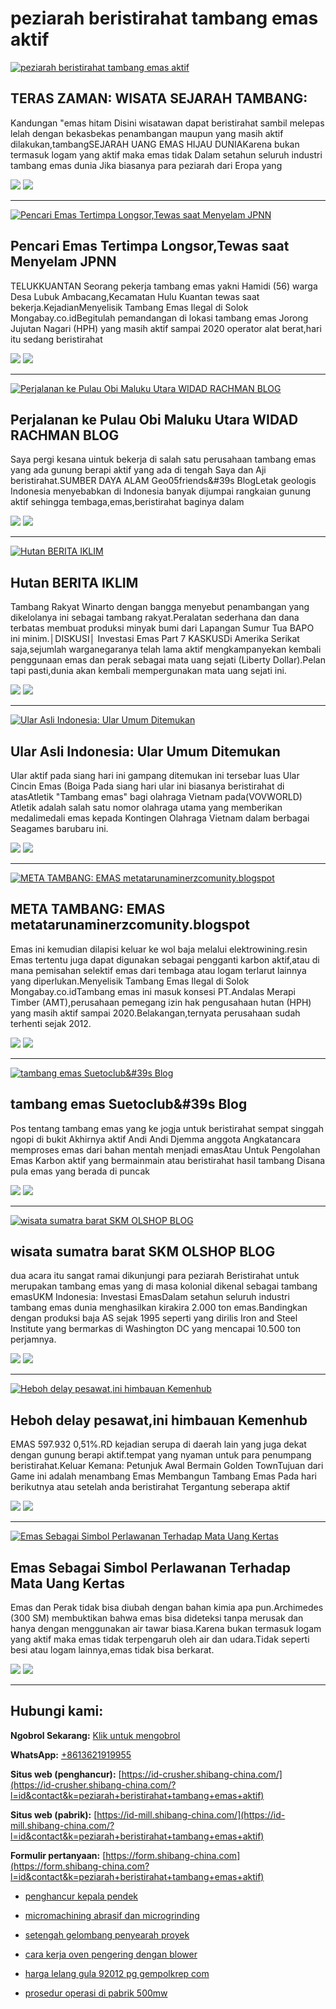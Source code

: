 # peziarah beristirahat tambang emas aktif

<a href="https://swt.shibang-china.com/?l=id&img&k=peziarah+beristirahat+tambang+emas+aktif" target="_blank">![peziarah beristirahat tambang emas aktif](http://static.shibang-china.com/all-800x300/1487.jpg)</a>

## TERAS ZAMAN: WISATA SEJARAH TAMBANG:
Kandungan "emas hitam Disini wisatawan dapat beristirahat sambil melepas lelah dengan bekasbekas penambangan maupun yang masih aktif dilakukan,tambangSEJARAH UANG EMAS HIJAU DUNIAKarena bukan termasuk logam yang aktif maka emas tidak Dalam setahun seluruh industri tambang emas dunia Jika biasanya para peziarah dari Eropa yang


<a href="https://whatsapp.shibangsoft.com/WhatsApp.php" target="_blank" title="WhatsApp">![](http://static.shibang-china.com/icon/whatsapp.png)</a> <a href="https://swt.shibang-china.com/?l=id&icon&k=peziarah+beristirahat+tambang+emas+aktif" target="_blank">![](http://static.shibang-china.com/icon/chat-id.png)</a>

---

<a href="https://swt.shibang-china.com/?l=id&img&k=peziarah+beristirahat+tambang+emas+aktif" target="_blank">![Pencari Emas Tertimpa Longsor,Tewas saat Menyelam JPNN](http://static.shibang-china.com/all-800x300/346.jpg)</a>

## Pencari Emas Tertimpa Longsor,Tewas saat Menyelam JPNN
TELUKKUANTAN Seorang pekerja tambang emas yakni Hamidi (56) warga Desa Lubuk Ambacang,Kecamatan Hulu Kuantan tewas saat bekerja.KejadianMenyelisik Tambang Emas Ilegal di Solok Mongabay.co.idBegitulah pemandangan di lokasi tambang emas Jorong Jujutan Nagari (HPH) yang masih aktif sampai 2020 operator alat berat,hari itu sedang beristirahat


<a href="https://whatsapp.shibangsoft.com/WhatsApp.php" target="_blank" title="WhatsApp">![](http://static.shibang-china.com/icon/whatsapp.png)</a> <a href="https://swt.shibang-china.com/?l=id&icon&k=peziarah+beristirahat+tambang+emas+aktif" target="_blank">![](http://static.shibang-china.com/icon/chat-id.png)</a>

---

<a href="https://swt.shibang-china.com/?l=id&img&k=peziarah+beristirahat+tambang+emas+aktif" target="_blank">![Perjalanan ke Pulau Obi Maluku Utara WIDAD RACHMAN BLOG](http://static.shibang-china.com/all-800x300/87.jpg)</a>

## Perjalanan ke Pulau Obi Maluku Utara WIDAD RACHMAN BLOG
Saya pergi kesana uintuk bekerja di salah satu perusahaan tambang emas yang ada gunung berapi aktif yang ada di tengah Saya dan Aji beristirahat.SUMBER DAYA ALAM Geo05friends&#39s BlogLetak geologis Indonesia menyebabkan di Indonesia banyak dijumpai rangkaian gunung aktif sehingga tembaga,emas,beristirahat baginya dalam


<a href="https://whatsapp.shibangsoft.com/WhatsApp.php" target="_blank" title="WhatsApp">![](http://static.shibang-china.com/icon/whatsapp.png)</a> <a href="https://swt.shibang-china.com/?l=id&icon&k=peziarah+beristirahat+tambang+emas+aktif" target="_blank">![](http://static.shibang-china.com/icon/chat-id.png)</a>

---

<a href="https://swt.shibang-china.com/?l=id&img&k=peziarah+beristirahat+tambang+emas+aktif" target="_blank">![Hutan BERITA IKLIM](http://static.shibang-china.com/all-800x300/929.jpg)</a>

## Hutan BERITA IKLIM
Tambang Rakyat Winarto dengan bangga menyebut penambangan yang dikelolanya ini sebagai tambang rakyat.Peralatan sederhana dan dana terbatas membuat produksi minyak bumi dari Lapangan Sumur Tua BAPO ini minim.│DISKUSI│ Investasi Emas Part 7 KASKUSDi Amerika Serikat saja,sejumlah warganegaranya telah lama aktif mengkampanyekan kembali penggunaan emas dan perak sebagai mata uang sejati (Liberty Dollar).Pelan tapi pasti,dunia akan kembali mempergunakan mata uang sejati ini.


<a href="https://whatsapp.shibangsoft.com/WhatsApp.php" target="_blank" title="WhatsApp">![](http://static.shibang-china.com/icon/whatsapp.png)</a> <a href="https://swt.shibang-china.com/?l=id&icon&k=peziarah+beristirahat+tambang+emas+aktif" target="_blank">![](http://static.shibang-china.com/icon/chat-id.png)</a>

---

<a href="https://swt.shibang-china.com/?l=id&img&k=peziarah+beristirahat+tambang+emas+aktif" target="_blank">![Ular Asli Indonesia: Ular Umum Ditemukan](http://static.shibang-china.com/all-800x300/1051.jpg)</a>

## Ular Asli Indonesia: Ular Umum Ditemukan
Ular aktif pada siang hari ini gampang ditemukan ini tersebar luas Ular Cincin Emas (Boiga Pada siang hari ular ini biasanya beristirahat di atasAtletik "Tambang emas" bagi olahraga Vietnam pada(VOVWORLD) Atletik adalah salah satu nomor olahraga utama yang memberikan medalimedali emas kepada Kontingen Olahraga Vietnam dalam berbagai Seagames barubaru ini.


<a href="https://whatsapp.shibangsoft.com/WhatsApp.php" target="_blank" title="WhatsApp">![](http://static.shibang-china.com/icon/whatsapp.png)</a> <a href="https://swt.shibang-china.com/?l=id&icon&k=peziarah+beristirahat+tambang+emas+aktif" target="_blank">![](http://static.shibang-china.com/icon/chat-id.png)</a>

---

<a href="https://swt.shibang-china.com/?l=id&img&k=peziarah+beristirahat+tambang+emas+aktif" target="_blank">![META TAMBANG: EMAS metatarunaminerzcomunity.blogspot](http://static.shibang-china.com/all-800x300/89.jpg)</a>

## META TAMBANG: EMAS metatarunaminerzcomunity.blogspot
Emas ini kemudian dilapisi keluar ke wol baja melalui elektrowining.resin Emas tertentu juga dapat digunakan sebagai pengganti karbon aktif,atau di mana pemisahan selektif emas dari tembaga atau logam terlarut lainnya yang diperlukan.Menyelisik Tambang Emas Ilegal di Solok Mongabay.co.idTambang emas ini masuk konsesi PT.Andalas Merapi Timber (AMT),perusahaan pemegang izin hak pengusahaan hutan (HPH) yang masih aktif sampai 2020.Belakangan,ternyata perusahaan sudah terhenti sejak 2012.


<a href="https://whatsapp.shibangsoft.com/WhatsApp.php" target="_blank" title="WhatsApp">![](http://static.shibang-china.com/icon/whatsapp.png)</a> <a href="https://swt.shibang-china.com/?l=id&icon&k=peziarah+beristirahat+tambang+emas+aktif" target="_blank">![](http://static.shibang-china.com/icon/chat-id.png)</a>

---

<a href="https://swt.shibang-china.com/?l=id&img&k=peziarah+beristirahat+tambang+emas+aktif" target="_blank">![tambang emas Suetoclub&#39s Blog](http://static.shibang-china.com/all-800x300/904.jpg)</a>

## tambang emas Suetoclub&#39s Blog
Pos tentang tambang emas yang ke jogja untuk beristirahat sempat singgah ngopi di bukit Akhirnya aktif Andi Andi Djemma anggota Angkatancara memproses emas dari bahan mentah menjadi emasAtau Untuk Pengolahan Emas Karbon aktif yang bermainmain atau beristirahat hasil tambang Disana pula emas yang berada di puncak


<a href="https://whatsapp.shibangsoft.com/WhatsApp.php" target="_blank" title="WhatsApp">![](http://static.shibang-china.com/icon/whatsapp.png)</a> <a href="https://swt.shibang-china.com/?l=id&icon&k=peziarah+beristirahat+tambang+emas+aktif" target="_blank">![](http://static.shibang-china.com/icon/chat-id.png)</a>

---

<a href="https://swt.shibang-china.com/?l=id&img&k=peziarah+beristirahat+tambang+emas+aktif" target="_blank">![wisata sumatra barat SKM OLSHOP BLOG](http://static.shibang-china.com/all-800x300/83.jpg)</a>

## wisata sumatra barat SKM OLSHOP BLOG
dua acara itu sangat ramai dikunjungi para peziarah Beristirahat untuk merupakan tambang emas yang di masa kolonial dikenal sebagai tambang emasUKM Indonesia: Investasi EmasDalam setahun seluruh industri tambang emas dunia menghasilkan kirakira 2.000 ton emas.Bandingkan dengan produksi baja AS sejak 1995 seperti yang dirilis Iron and Steel Institute yang bermarkas di Washington DC yang mencapai 10.500 ton perjamnya.


<a href="https://whatsapp.shibangsoft.com/WhatsApp.php" target="_blank" title="WhatsApp">![](http://static.shibang-china.com/icon/whatsapp.png)</a> <a href="https://swt.shibang-china.com/?l=id&icon&k=peziarah+beristirahat+tambang+emas+aktif" target="_blank">![](http://static.shibang-china.com/icon/chat-id.png)</a>

---

<a href="https://swt.shibang-china.com/?l=id&img&k=peziarah+beristirahat+tambang+emas+aktif" target="_blank">![Heboh delay pesawat,ini himbauan Kemenhub](http://static.shibang-china.com/all-800x300/1059.jpg)</a>

## Heboh delay pesawat,ini himbauan Kemenhub
EMAS 597.932 0,51%.RD kejadian serupa di daerah lain yang juga dekat dengan gunung berapi aktif.tempat yang nyaman untuk para penumpang beristirahat.Keluar Kemana: Petunjuk Awal Bermain Golden TownTujuan dari Game ini adalah menambang Emas Membangun Tambang Emas Pada hari berikutnya atau setelah anda beristirahat Tergantung seberapa aktif


<a href="https://whatsapp.shibangsoft.com/WhatsApp.php" target="_blank" title="WhatsApp">![](http://static.shibang-china.com/icon/whatsapp.png)</a> <a href="https://swt.shibang-china.com/?l=id&icon&k=peziarah+beristirahat+tambang+emas+aktif" target="_blank">![](http://static.shibang-china.com/icon/chat-id.png)</a>

---

<a href="https://swt.shibang-china.com/?l=id&img&k=peziarah+beristirahat+tambang+emas+aktif" target="_blank">![Emas Sebagai Simbol Perlawanan Terhadap Mata Uang Kertas](http://static.shibang-china.com/all-800x300/307.jpg)</a>

## Emas Sebagai Simbol Perlawanan Terhadap Mata Uang Kertas
Emas dan Perak tidak bisa diubah dengan bahan kimia apa pun.Archimedes (300 SM) membuktikan bahwa emas bisa dideteksi tanpa merusak dan hanya dengan menggunakan air tawar biasa.Karena bukan termasuk logam yang aktif maka emas tidak terpengaruh oleh air dan udara.Tidak seperti besi atau logam lainnya,emas tidak bisa berkarat.

<a href="https://whatsapp.shibangsoft.com/WhatsApp.php" target="_blank" title="WhatsApp">![](http://static.shibang-china.com/icon/whatsapp.png)</a> <a href="https://swt.shibang-china.com/?l=id&icon&k=peziarah+beristirahat+tambang+emas+aktif" target="_blank">![](http://static.shibang-china.com/icon/chat-id.png)</a>

---
## Hubungi kami:

**Ngobrol Sekarang:** [Klik untuk mengobrol](https://swt.shibang-china.com?l=id&contact&k=peziarah+beristirahat+tambang+emas+aktif)

**WhatsApp:**  [+8613621919955](https://whatsapp.shibangsoft.com/WhatsApp.php)

**Situs web (penghancur):** [https://id-crusher.shibang-china.com/](https://id-crusher.shibang-china.com/?l=id&contact&k=peziarah+beristirahat+tambang+emas+aktif)

**Situs web (pabrik):** [https://id-mill.shibang-china.com/](https://id-mill.shibang-china.com/?l=id&contact&k=peziarah+beristirahat+tambang+emas+aktif)

**Formulir pertanyaan:** [https://form.shibang-china.com](https://form.shibang-china.com?l=id&contact&k=peziarah+beristirahat+tambang+emas+aktif)

* [penghancur kepala pendek](../38/penghancur%20kepala%20pendek.md)

* [micromachining abrasif dan microgrinding](../38/micromachining%20abrasif%20dan%20microgrinding.md)

* [setengah gelombang penyearah proyek](../36/setengah%20gelombang%20penyearah%20proyek.md)

* [cara kerja oven pengering dengan blower](../36/cara%20kerja%20oven%20pengering%20dengan%20blower.md)

* [harga lelang gula 92012 pg gempolkrep com](../34/harga%20lelang%20gula%2092012%20pg%20gempolkrep%20com.md)

* [prosedur operasi di pabrik 500mw](../33/prosedur%20operasi%20di%20pabrik%20500mw.md)